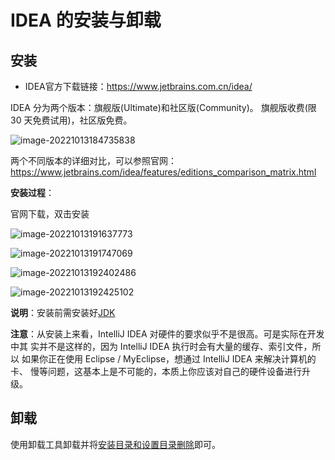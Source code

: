 # IDEA 的安装与卸载

## 安装

- IDEA官方下载链接：https://www.jetbrains.com.cn/idea/

IDEA 分为两个版本：旗舰版(Ultimate)和社区版(Community)。 旗舰版收费(限 30 天免费试用)，社区版免费。

![image-20221013184735838](https://cdn.jsdelivr.net/gh/letengzz/Two-C@main/img/Java/202210232009054.png)

两个不同版本的详细对比，可以参照官网： https://www.jetbrains.com/idea/features/editions_comparison_matrix.html

**安装过程**：

官网下载，双击安装

![image-20221013191637773](https://cdn.jsdelivr.net/gh/letengzz/Two-C@main/img/Java/202210232009372.png)

![image-20221013191747069](https://cdn.jsdelivr.net/gh/letengzz/Two-C@main/img/Java/202210232009370.png)

![image-20221013192402486](https://cdn.jsdelivr.net/gh/letengzz/Two-C@main/img/Java/202210232009973.png)

![image-20221013192425102](https://cdn.jsdelivr.net/gh/letengzz/Two-C@main/img/Java/202210232009543.png)

**说明**：安装前需安装好[JDK](../.../../../../JavaSE/JDK.md)

**注意**：从安装上来看，IntelliJ IDEA 对硬件的要求似乎不是很高。可是实际在开发中其 实并不是这样的，因为 IntelliJ IDEA 执行时会有大量的缓存、索引文件，所以 如果你正在使用 Eclipse / MyEclipse，想通过 IntelliJ IDEA 来解决计算机的卡、 慢等问题，这基本上是不可能的，本质上你应该对自己的硬件设备进行升级。

## 卸载

使用卸载工具卸载并将[安装目录和设置目录删除](directory_structure.md)即可。